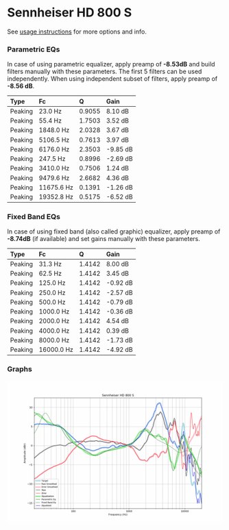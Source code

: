 # Sennheiser HD 800 S
See [usage instructions](https://github.com/jaakkopasanen/AutoEq#usage) for more options and info.

### Parametric EQs
In case of using parametric equalizer, apply preamp of **-8.53dB** and build filters manually
with these parameters. The first 5 filters can be used independently.
When using independent subset of filters, apply preamp of **-8.56 dB**.

| Type    | Fc         |      Q | Gain     |
|:--------|:-----------|:-------|:---------|
| Peaking | 23.0 Hz    | 0.9055 | 8.10 dB  |
| Peaking | 55.4 Hz    | 1.7503 | 3.52 dB  |
| Peaking | 1848.0 Hz  | 2.0328 | 3.67 dB  |
| Peaking | 5106.5 Hz  | 0.7613 | 3.97 dB  |
| Peaking | 6176.0 Hz  | 2.3503 | -9.85 dB |
| Peaking | 247.5 Hz   | 0.8996 | -2.69 dB |
| Peaking | 3410.0 Hz  | 0.7506 | 1.24 dB  |
| Peaking | 9479.6 Hz  | 2.6682 | 4.36 dB  |
| Peaking | 11675.6 Hz | 0.1391 | -1.26 dB |
| Peaking | 19352.8 Hz | 0.5175 | -6.52 dB |

### Fixed Band EQs
In case of using fixed band (also called graphic) equalizer, apply preamp of **-8.74dB**
(if available) and set gains manually with these parameters.

| Type    | Fc         |      Q | Gain     |
|:--------|:-----------|:-------|:---------|
| Peaking | 31.3 Hz    | 1.4142 | 8.00 dB  |
| Peaking | 62.5 Hz    | 1.4142 | 3.45 dB  |
| Peaking | 125.0 Hz   | 1.4142 | -0.92 dB |
| Peaking | 250.0 Hz   | 1.4142 | -2.57 dB |
| Peaking | 500.0 Hz   | 1.4142 | -0.79 dB |
| Peaking | 1000.0 Hz  | 1.4142 | -0.36 dB |
| Peaking | 2000.0 Hz  | 1.4142 | 4.54 dB  |
| Peaking | 4000.0 Hz  | 1.4142 | 0.39 dB  |
| Peaking | 8000.0 Hz  | 1.4142 | -1.73 dB |
| Peaking | 16000.0 Hz | 1.4142 | -4.92 dB |

### Graphs
![](./Sennheiser%20HD%20800%20S.png)
